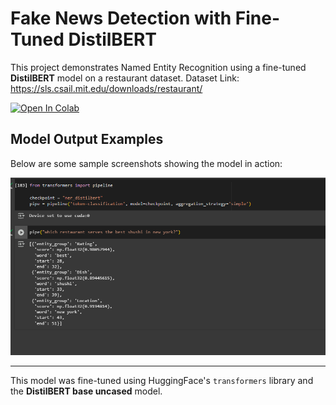 # Fake News Detection with Fine-Tuned DistilBERT

This project demonstrates Named Entity Recognition using a fine-tuned **DistilBERT** model on a restaurant dataset. 
Dataset Link: https://sls.csail.mit.edu/downloads/restaurant/ <br>

[![Open In Colab](https://colab.research.google.com/assets/colab-badge.svg)](https://colab.research.google.com/drive/1X-Rp-J6ONsoQvvHTsKbp2cqI2hRFEDPT?usp=sharing)


## Model Output Examples

Below are some sample screenshots showing the model in action:

![Example 1](images/img.png)

---

This model was fine-tuned using HuggingFace's `transformers` library and the **DistilBERT base uncased** model.
